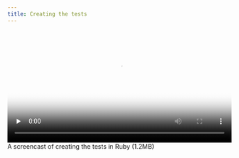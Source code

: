 ```yaml
---
title: Creating the tests
---
```


<video 
  width="100%" 
  controls 
  class="my-2 drop-shadow-small" 
  preload="none"
  poster="{% link getting-started/guides/macosx-vscode-ruby-2-create-tests.mp4.thumb.jpg %}"
  src="{% link getting-started/guides/macosx-vscode-ruby-2-create-tests.mp4 %}"></video>
<span class="text-center d-block small">A screencast of creating the tests in Ruby (1.2MB)</span>

